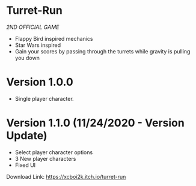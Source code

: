 # Turret-Run
*2ND OFFICIAL GAME*
- Flappy Bird inspired mechanics
- Star Wars inspired
- Gain your scores by passing through the turrets while gravity is pulling you down

# Version 1.0.0
- Single player character.


# Version 1.1.0 (11/24/2020 - Version Update)
- Select player character options
- 3 New player characters
- Fixed UI

Download Link: https://xcboi2k.itch.io/turret-run



